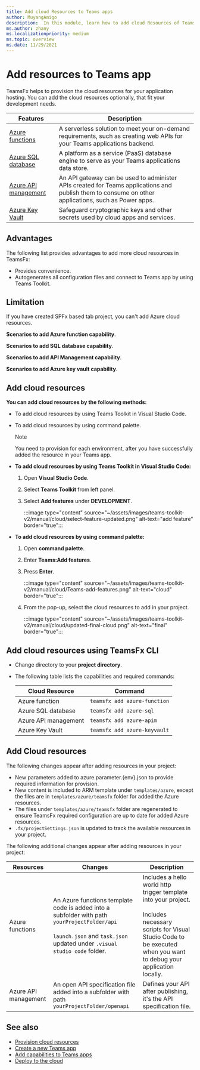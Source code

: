 ```yaml
---
title: Add cloud Resources to Teams apps
author: MuyangAmigo
description:  In this module, learn how to add cloud Resources of Teams Toolkit, advantages, limitations and capabilities
ms.author: zhany
ms.localizationpriority: medium
ms.topic: overview
ms.date: 11/29/2021
---
```


# Add resources to Teams app

TeamsFx helps to provision the cloud resources for your application hosting. You can add the cloud resources optionally, that fit your development needs.

|**Features**|**Description**|
|--------|-------------|
|[Azure functions](/azure/azure-functions/functions-overview) |A serverless solution to meet your on-demand requirements, such as creating web APIs for your Teams applications backend.|
|[Azure SQL database](/azure/azure-sql/database/sql-database-paas-overview) | A platform as a service (PaaS) database engine to serve as your Teams applications data store.|
|[Azure API management](deploy.md) | An API gateway can be used to administer APIs created for Teams applications and publish them to consume on other applications, such as Power apps.|
|[Azure Key Vault](/azure/key-vault/general/overview) | Safeguard cryptographic keys and other secrets used by cloud apps and services.|

## Advantages

The following list provides advantages to add more cloud resources in TeamsFx:

* Provides convenience.
* Autogenerates all configuration files and connect to Teams app by using Teams Toolkit.

## Limitation

If you have created SPFx based tab project, you can't add Azure cloud resources.

**Scenarios to add Azure function capability**.

**Scenarios to add SQL database capability**.

**Scenarios to add API Management capability**.

**Scenarios to add Azure key vault capability**.

## Add cloud resources

**You can add cloud resources by the following methods:**

* To add cloud resources by using Teams Toolkit in Visual Studio Code.
* To add cloud resources by using command palette.

  > [!NOTE]
  > You need to provision for each environment, after you have successfully added the resource in your Teams app.
  
* **To add cloud resources by using Teams Toolkit in Visual Studio Code:**

   1. Open **Visual Studio Code**.
   1. Select **Teams Toolkit** from left panel.
   1. Select **Add features** under **DEVELOPMENT**.

        :::image type="content" source="~/assets/images/teams-toolkit-v2/manual/cloud/select-feature-updated.png" alt-text="add feature" border="true":::

* **To add cloud resources by using command palette:**

   1. Open **command palette**.
   1. Enter **Teams:Add features**.
   1. Press **Enter**.

        :::image type="content" source="~/assets/images/teams-toolkit-v2/manual/cloud/Teams-add-features.png" alt-text="cloud" border="true":::

   1. From the pop-up, select the cloud resources to add in your project.

        :::image type="content" source="~/assets/images/teams-toolkit-v2/manual/cloud/updated-final-cloud.png" alt-text="final" border="true":::

## Add cloud resources using TeamsFx CLI

* Change directory to your **project directory**.
* The following table lists the capabilities and required commands:

  |Cloud Resource|Command|
  |---------------|----------|
  | Azure function|`teamsfx add azure-function`|
  | Azure SQL database|`teamsfx add azure-sql`|
  | Azure API management|`teamsfx add azure-apim`|
  | Azure Key Vault|`teamsfx add azure-keyvault`|

## Add Cloud resources

The following changes appear after adding resources in your project:

* New parameters added to azure.parameter.{env}.json to provide required information for provision.
* New content is included to ARM template under `templates/azure`, except the files are in `templates/azure/teamsfx` folder for added the Azure resources.
* The files under `templates/azure/teamsfx` folder are regenerated to ensure TeamsFx required configuration are up to date for added Azure resources.
* `.fx/projectSettings.json` is updated to track the available resources in your project.

The following additional changes appear after adding resources in your project:

|Resources|Changes|Description|
|---------------|---------------|-----------------------------|
|Azure functions|An Azure functions template code is added into a subfolder with path `yourProjectFolder/api`</br></br>`launch.json` and `task.json` updated under `.visual studio code` folder.| Includes a hello world http trigger template into your project.</br></br> Includes necessary scripts for Visual Studio Code to be executed when you want to debug your application locally.|
|Azure API management|An open API specification file added into a subfolder with path `yourProjectFolder/openapi`|Defines your API after publishing, it's the API specification file.|

## See also

* [Provision cloud resources](provision.md)
* [Create a new Teams app](create-new-project.md)
* [Add capabilities to Teams apps](add-capability.md)
* [Deploy to the cloud](deploy.md)
